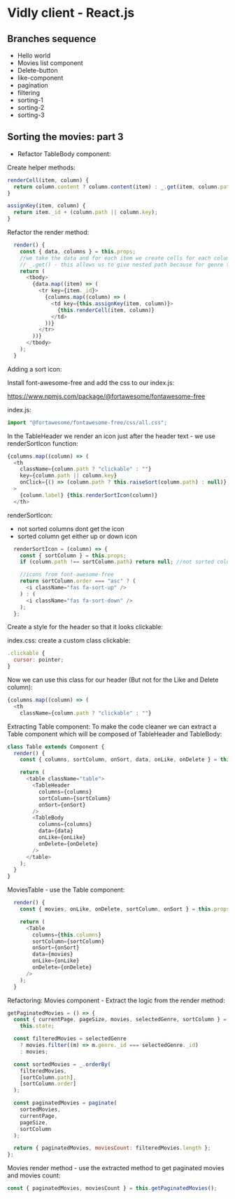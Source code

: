 # Vidly client - React.js

## Branches sequence
- Hello world
- Movies list component
- Delete-button
- like-component
- pagination
- filtering
- sorting-1
- sorting-2
- sorting-3

## Sorting the movies: part 3

- Refactor TableBody component:

Create helper methods:
```javascript
renderCell(item, column) {
  return column.content ? column.content(item) : _.get(item, column.path);
}

assignKey(item, column) {
  return item._id + (column.path || column.key);
}
```
Refactor the render method:
```javascript
  render() {
    const { data, columns } = this.props;
    //we take the data and for each item we create cells for each column.
    // _.get() - this allows us to give nested path because for genre the path is genre.name
    return (
      <tbody>
        {data.map((item) => (
          <tr key={item._id}>
            {columns.map((column) => (
              <td key={this.assignKey(item, column)}>
                {this.renderCell(item, column)}
              </td>
            ))}
          </tr>
        ))}
      </tbody>
    );
  }
```

Adding a sort icon:

Install font-awesome-free and add the css to our index.js:

https://www.npmjs.com/package/@fortawesome/fontawesome-free

index.js:
```javascript
import "@fortawesome/fontawesome-free/css/all.css";
```

In the TableHeader we render an icon just after the header text - we use renderSortIcon function:
```javascript
{columns.map((column) => (
  <th
    className={column.path ? "clickable" : ""}
    key={column.path || column.key}
    onClick={() => (column.path ? this.raiseSort(column.path) : null)}
  >
    {column.label} {this.renderSortIcon(column)}
  </th>
```

renderSortIcon: 
  - not sorted columns dont get the icon
  - sorted column get either up or down icon

```javascript
  renderSortIcon = (column) => {
    const { sortColumn } = this.props;
    if (column.path !== sortColumn.path) return null; //not sorted column

    //icons from font-awesome-free
    return sortColumn.order === "asc" ? (
      <i className="fas fa-sort-up" />
    ) : (
      <i className="fas fa-sort-down" />
    );
  };
```

Create a style for the header so that it looks clickable:

index.css: create a custom class clickable:
```javascript
.clickable {
  cursor: pointer;
}
```

Now we can use this class for our header (But not for the Like and Delete column):
```javascript
{columns.map((column) => (
  <th
    className={column.path ? "clickable" : ""}
```

Extracting Table component: To make the code cleaner we can extract a Table component which will be composed of TableHeader and TableBody:

```javascript
class Table extends Component {
  render() {
    const { columns, sortColumn, onSort, data, onLike, onDelete } = this.props;

    return (
      <table className="table">
        <TableHeader
          columns={columns}
          sortColumn={sortColumn}
          onSort={onSort}
        />
        <TableBody
          columns={columns}
          data={data}
          onLike={onLike}
          onDelete={onDelete}
        />
      </table>
    );
  }
}
```

MoviesTable - use the Table component:
```javascript
  render() {
    const { movies, onLike, onDelete, sortColumn, onSort } = this.props;

    return (
      <Table
        columns={this.columns}
        sortColumn={sortColumn}
        onSort={onSort}
        data={movies}
        onLike={onLike}
        onDelete={onDelete}
      />
    );
  }
```

Refactoring: Movies component - Extract the logic from the render method:

```javascript
getPaginatedMovies = () => {
  const { currentPage, pageSize, movies, selectedGenre, sortColumn } =
    this.state;

  const filteredMovies = selectedGenre
    ? movies.filter((m) => m.genre._id === selectedGenre._id)
    : movies;

  const sortedMovies = _.orderBy(
    filteredMovies,
    [sortColumn.path],
    [sortColumn.order]
  );

  const paginatedMovies = paginate(
    sortedMovies,
    currentPage,
    pageSize,
    sortColumn
  );

  return { paginatedMovies, moviesCount: filteredMovies.length };
};
```

Movies render method - use the extracted method to get paginated movies and movies count:

```javascript
const { paginatedMovies, moviesCount } = this.getPaginatedMovies();
```